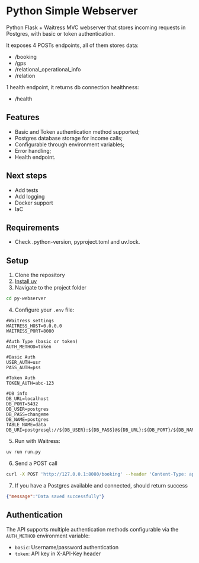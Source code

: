 # Python Simple Webserver

Python Flask + Waitress MVC webserver that stores incoming requests in Postgres, with basic or token authentication.

It exposes 4 POSTs endpoints, all of them stores data:
- /booking
- /gps
- /relational_operational_info
- /relation

1 health endpoint, it returns db connection healthness:
- /health


## Features

- Basic and Token authentication method supported;
- Postgres database storage for income calls;
- Configurable through environment variables;
- Error handling;
- Health endpoint.

## Next steps
- Add tests
- Add logging
- Docker support
- IaC

## Requirements
- Check .python-version, pyproject.toml and uv.lock.

## Setup

1. Clone the repository
2. [Install uv](https://docs.astral.sh/uv/getting-started/installation/#installing-uv)
3. Navigate to the project folder
````bash
cd py-webserver
````

4. Configure your `.env` file:
```env
#Waitress settings
WAITRESS_HOST=0.0.0.0
WAITRESS_PORT=8080

#Auth Type (basic or token)
AUTH_METHOD=token

#Basic Auth
USER_AUTH=usr
PASS_AUTH=pss

#Token Auth
TOKEN_AUTH=abc-123

#DB info
DB_URL=localhost
DB_PORT=5432
DB_USER=postgres
DB_PASS=changeme
DB_NAME=postgres
TABLE_NAME=data
DB_URI=postgresql://${DB_USER}:${DB_PASS}@${DB_URL}:${DB_PORT}/${DB_NAME}
```

5. Run with Waitress:
```bash
uv run run.py
```

6. Send a POST call
```bash
curl -X POST 'http://127.0.0.1:8080/booking' --header 'Content-Type: application/json' --data '{"hi": "hello"}'
```

7. If you have a Postgres available and connected, should return success
```json
{"message":"Data saved successfully"}
```

## Authentication

The API supports multiple authentication methods configurable via the `AUTH_METHOD` environment variable:

- `basic`: Username/password authentication
- `token`: API key in X-API-Key header